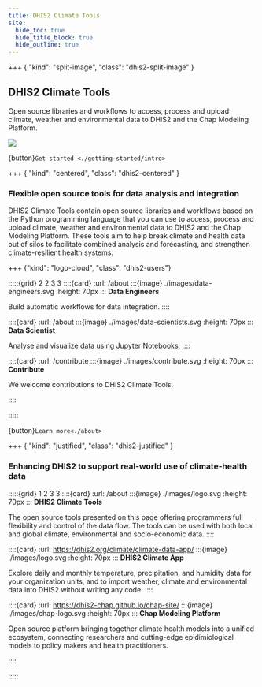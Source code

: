 ```yaml
---
title: DHIS2 Climate Tools
site:
  hide_toc: true
  hide_title_block: true
  hide_outline: true
---
```


+++ { "kind": "split-image", "class": "dhis2-split-image" }

## DHIS2 Climate Tools

Open source libraries and workflows to access, process and upload climate, weather and environmental data to DHIS2 and the Chap Modeling Platform.

![](/images/climate-tools-illustration.png)

{button}`Get started <./getting-started/intro>`

+++ { "kind": "centered", "class": "dhis2-centered" }

### Flexible open source tools for data analysis and integration

DHIS2 Climate Tools contain open source libraries and workflows based on the Python programming language that you can use to access, process and upload climate, weather and environmental data to DHIS2 and the Chap Modeling Platform. These tools aim to help break climate and health data out of silos to facilitate combined analysis and forecasting, and strengthen climate-resilient health systems.

+++ {"kind": "logo-cloud", "class": "dhis2-users"}

:::::{grid} 2 2 3 3
::::{card}
:url: /about
:::{image} ./images/data-engineers.svg
:height: 70px
:::
**Data Engineers**

Build automatic workflows for data integration.
::::

::::{card}
:url: /about
:::{image} ./images/data-scientists.svg
:height: 70px
:::
**Data Scientist**

Analyse and visualize data using Jupyter Notebooks.
::::

::::{card}
:url: /contribute
:::{image} ./images/contribute.svg
:height: 70px
:::
**Contribute**

We welcome contributions to DHIS2 Climate Tools.

::::

:::::

{button}`Learn more<./about>`

+++ { "kind": "justified", "class": "dhis2-justified" }

### Enhancing DHIS2 to support real-world use of climate-health data

:::::{grid} 1 2 3 3
::::{card}
:url: /about
:::{image} ./images/logo.svg
:height: 70px
:::
**DHIS2 Climate Tools**

The open source tools presented on this page offering programmers full flexibility and control of the data flow. The tools can be used with both local and global climate, environmental and socio-economic data.
::::

::::{card}
:url: https://dhis2.org/climate/climate-data-app/
:::{image} ./images/logo.svg
:height: 70px
:::
**DHIS2 Climate App**

Explore daily and monthly temperature, precipitation, and humidity data for your organization units, and to import weather, climate and environmental data into DHIS2 without writing any code.
::::

::::{card}
:url: https://dhis2-chap.github.io/chap-site/
:::{image} ./images/chap-logo.svg
:height: 70px
:::
**Chap Modeling Platform**

Open source platform bringing together climate health models into a unified ecosystem, connecting researchers and cutting-edge epidimiological models to policy makers and health practitioners.

::::

:::::
